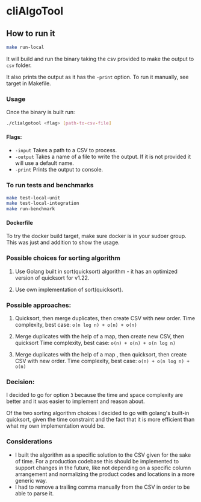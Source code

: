 # cliAlgoTool
## How to run it
```bash
make run-local
```
It will build and run the binary taking the csv provided to make the output to `csv` folder.

It also prints the output as it has the `-print` option.
To run it manually, see target in Makefile.

### Usage
Once the binary is built run:

```bash
./clialgotool <flag> [path-to-csv-file]
```

#### Flags:
- `-input` Takes a path to a CSV to process.
- `-output` Takes a name of a file to write the output. If it is not provided it will use a default name.
- `-print` Prints the output to console.

### To run tests and benchmarks
```bash
make test-local-unit
make test-local-integration
make run-benchmark
```

#### Dockerfile
To try the docker build target, make sure docker is in your sudoer group.
This was just and addition to show the usage.

### Possible choices for sorting algorithm
1. Use Golang built in sort(quicksort) algorithm - it has an optimized version of quicksort for v1.22.

2. Use own implementation of sort(quicksort).

### Possible approaches:
1. Quicksort, then merge duplicates, then create CSV with new order.
Time complexity, best case: `o(n log n) + o(n) + o(n)`

2. Merge duplicates with the help of a map, then create new CSV, then quicksort
Time complexity, best case: `o(n) + o(n) + o(n log n)`

3. Merge duplicates with the help of a map , then quicksort, then create CSV with new order.
Time complexity, best case: `o(n) + o(n log n) + o(n)`

### Decision:
I decided to go for option `3` because the time and space complexity are better and it was easier to implement and reason about.

Of the two sorting algorithm choices I decided to go with golang's built-in quicksort, given the time constraint and the fact that it is more efficient than what my own implementation would be.

### Considerations
- I built the algorithm as a specific solution to the CSV given for the sake of time. For a production codebase this should be implemented to support changes in the future, like not depending on a specific column arrangement and normalizing the product codes and locations in a more generic way.
- I had to remove a trailing comma manually from the CSV in order to be able to parse it.